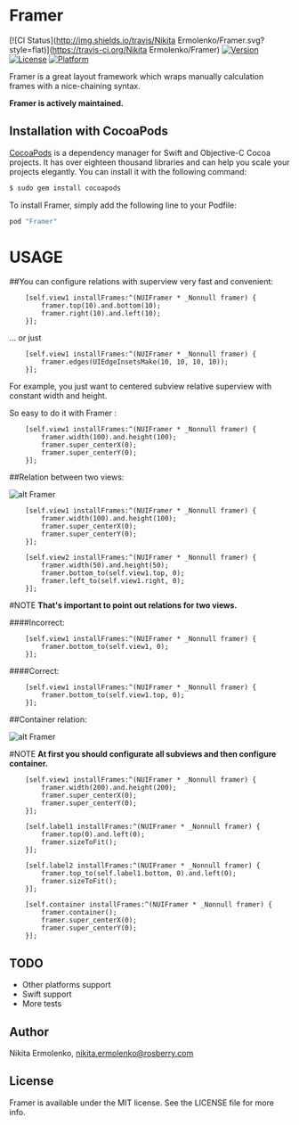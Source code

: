 # Framer

[![CI Status](http://img.shields.io/travis/Nikita Ermolenko/Framer.svg?style=flat)](https://travis-ci.org/Nikita Ermolenko/Framer)
[![Version](https://img.shields.io/cocoapods/v/Framer.svg?style=flat)](http://cocoapods.org/pods/Framer)
[![License](https://img.shields.io/cocoapods/l/Framer.svg?style=flat)](http://cocoapods.org/pods/Framer)
[![Platform](https://img.shields.io/cocoapods/p/Framer.svg?style=flat)](http://cocoapods.org/pods/Framer)

Framer is a great layout framework which wraps manually calculation frames with a nice-chaining syntax.

**Framer is actively maintained.**

## Installation with CocoaPods

[CocoaPods](http://cocoapods.org) is a dependency manager for Swift and Objective-C Cocoa projects. It has over eighteen thousand libraries and can help you scale your projects elegantly. You can install it with the following command:

```bash
$ sudo gem install cocoapods
```

To install Framer, simply add the following line to your Podfile:

```ruby
pod "Framer"
```

# USAGE

##You can configure relations with superview very fast and convenient:

```obj-c
    [self.view1 installFrames:^(NUIFramer * _Nonnull framer) {
        framer.top(10).and.bottom(10);
        framer.right(10).and.left(10);
    }];
```

... or just  

```obj-c
    [self.view1 installFrames:^(NUIFramer * _Nonnull framer) {
        framer.edges(UIEdgeInsetsMake(10, 10, 10, 10));
    }];
```

For example, you just want to centered subview relative superview with constant width and height. 

So easy to do it with Framer :

```obj-c
    [self.view1 installFrames:^(NUIFramer * _Nonnull framer) {
        framer.width(100).and.height(100);
        framer.super_centerX(0);
        framer.super_centerY(0);
    }];
```




##Relation between two views:

![alt Framer](http://i.imgur.com/RoQdI3L.png)

```obj-c
    [self.view1 installFrames:^(NUIFramer * _Nonnull framer) {
        framer.width(100).and.height(100);
        framer.super_centerX(0);
        framer.super_centerY(0);
    }];
    
    [self.view2 installFrames:^(NUIFramer * _Nonnull framer) {
        framer.width(50).and.height(50);
        framer.bottom_to(self.view1.top, 0);
        framer.left_to(self.view1.right, 0);
    }];
```
#NOTE
**That's important to point out relations for two views.**

####Incorrect:

```obj-c
    [self.view1 installFrames:^(NUIFramer * _Nonnull framer) {
        framer.bottom_to(self.view1, 0);
    }];
```
####Correct:

```obj-c
    [self.view1 installFrames:^(NUIFramer * _Nonnull framer) {
        framer.bottom_to(self.view1.top, 0);
    }];
```




##Container relation:

![alt Framer](http://i.imgur.com/18vDfn1.png)

#NOTE
**At first you should configurate all subviews and then configure container.**

```obj-c
    [self.view1 installFrames:^(NUIFramer * _Nonnull framer) {
        framer.width(200).and.height(200);
        framer.super_centerX(0);
        framer.super_centerY(0);
    }];
    
    [self.label1 installFrames:^(NUIFramer * _Nonnull framer) {
        framer.top(0).and.left(0);
        framer.sizeToFit();
    }];
    
    [self.label2 installFrames:^(NUIFramer * _Nonnull framer) {
        framer.top_to(self.label1.bottom, 0).and.left(0);
        framer.sizeToFit();
    }];
    
    [self.container installFrames:^(NUIFramer * _Nonnull framer) {
        framer.container();
        framer.super_centerX(0);
        framer.super_centerY(0);
    }];
```

## TODO
* Other platforms support
* Swift support
* More tests

## Author

Nikita Ermolenko, nikita.ermolenko@rosberry.com

## License

Framer is available under the MIT license. See the LICENSE file for more info.
